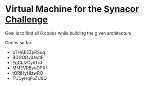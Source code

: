 # Virtual Machine for the [Synacor Challenge](https://challenge.synacor.com/)

Goal is to find all 8 codes while building the given architecture.

Codes so far:
* bTHAEEZpRSuq
* BGGODvjUwItF
* EgCtJzCyATvJ
* MMEVRByuOPXf
* tORiHyHIzwRQ
* TUDyHqFuZUdQ


